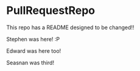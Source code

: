 # PullRequestRepo
This repo has a README designed to be changed!!

Stephen was here! :P

Edward was here too!

Seasnan was third!
